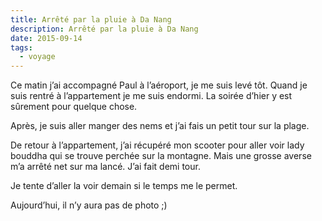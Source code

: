 ```yaml
---
title: Arrêté par la pluie à Da Nang
description: Arrêté par la pluie à Da Nang
date: 2015-09-14
tags:
  - voyage
---
```


Ce matin j’ai accompagné Paul à l’aéroport, je me suis levé tôt. Quand je suis rentré à l’appartement je me suis endormi. La soirée d’hier y est sûrement pour quelque chose.

Après, je suis aller manger des nems et j’ai fais un petit tour sur la plage.

De retour à l’appartement, j’ai récupéré mon scooter pour aller voir lady bouddha qui se trouve perchée sur la montagne. Mais une grosse averse m’a arrêté net sur ma lancé. J’ai fait demi tour.

Je tente d’aller la voir demain si le temps me le permet.

Aujourd’hui, il n’y aura pas de photo ;)